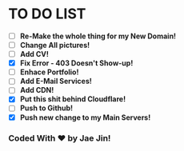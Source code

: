# TO DO LIST

- [ ] **Re-Make the whole thing for my New Domain!**
- [ ] **Change All pictures!**
- [ ] **Add CV!**
- [x] **Fix Error - 403 Doesn't Show-up!**
- [ ] **Enhace Portfolio!**
- [ ] **Add E-Mail Services!**
- [ ] **Add CDN!**
- [x] **Put this shit behind Cloudflare!**
- [ ] **Push to Github!**
- [x] **Push new change to my Main Servers!**

### Coded With :heart: by Jae Jin!